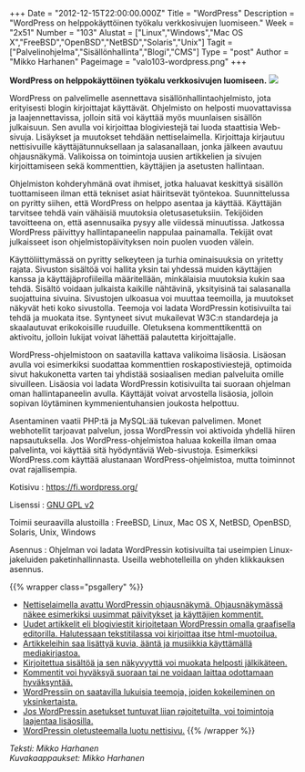 +++
Date = "2012-12-15T22:00:00.000Z"
Title = "WordPress"
Description = "WordPress on helppokäyttöinen työkalu verkkosivujen luomiseen."
Week = "2x51"
Number = "103"
Alustat = ["Linux","Windows","Mac OS X","FreeBSD","OpenBSD","NetBSD","Solaris","Unix"]
Tagit = ["Palvelinohjelma","Sisällönhallinta","Blogi","CMS"]
Type = "post"
Author = "Mikko Harhanen"
Pageimage = "valo103-wordpress.png"
+++


**WordPress on helppokäyttöinen työkalu verkkosivujen luomiseen.**
![ ](/images/valo103-wordpress.png "fig:valo103-wordpress.png")

WordPress on palvelimelle asennettava sisällönhallintaohjelmisto, jota
erityisesti blogin kirjoittajat käyttävät. Ohjelmisto on helposti
muovattavissa ja laajennettavissa, jolloin sitä voi käyttää myös
muunlaisen sisällön julkaisuun. Sen avulla voi kirjoittaa blogiviestejä
tai luoda staattisia Web-sivuja. Lisäykset ja muutokset tehdään
nettiselaimella. Kirjoittaja kirjautuu nettisivuille
käyttäjätunnuksellaan ja salasanallaan, jonka jälkeen avautuu
ohjausnäkymä. Valikoissa on toimintoja uusien artikkelien ja sivujen
kirjoittamiseen sekä kommenttien, käyttäjien ja asetusten hallintaan.

Ohjelmiston kohderyhmänä ovat ihmiset, jotka haluavat keskittyä sisällön
tuottamiseen ilman että tekniset asiat häiritsevät työntekoa.
Suunnittelussa on pyritty siihen, että WordPress on helppo asentaa ja
käyttää. Käyttäjän tarvitsee tehdä vain vähäisiä muutoksia
oletusasetuksiin. Tekijöiden tavoitteena on, että asennusaika pysyy alle
viidessä minuutissa. Jatkossa WordPress päivittyy hallintapaneelin
nappulaa painamalla. Tekijät ovat julkaisseet ison ohjelmistopäivityksen
noin puolen vuoden välein.

Käyttöliittymässä on pyritty selkeyteen ja turhia ominaisuuksia on
yritetty rajata. Sivuston sisältöä voi hallita yksin tai yhdessä muiden
käyttäjien kanssa ja käyttäjäprofiileilla määritellään, minkälaisia
muutoksia kukin saa tehdä. Sisältö voidaan julkaista kaikille nähtävinä,
yksityisinä tai salasanalla suojattuina sivuina. Sivustojen ulkoasua voi
muuttaa teemoilla, ja muutokset näkyvät heti koko sivustolla. Teemoja
voi ladata WordPressin kotisivuilta tai tehdä ja muokata itse. Syntyneet
sivut mukailevat W3C:n standardeja ja skaalautuvat erikokoisille
ruuduille. Oletuksena kommenttikenttä on aktivoitu, jolloin lukijat
voivat lähettää palautetta kirjoittajalle.

WordPress-ohjelmistoon on saatavilla kattava valikoima lisäosia.
Lisäosan avulla voi esimerkiksi suodattaa kommenttien
roskapostiviestejä, optimoida sivut hakukonetta varten tai yhdistää
sosiaalisen median palveluita omille sivuilleen. Lisäosia voi ladata
WordPressin kotisivuilta tai suoraan ohjelman oman hallintapaneelin
avulla. Käyttäjät voivat arvostella lisäosia, jolloin sopivan löytäminen
kymmenientuhansien joukosta helpottuu.

Asentaminen vaatii PHP:tä ja MySQL:ää tukevan palvelimen. Monet
webhotellit tarjoavat palvelun, jossa WordPressin voi aktivoida yhdellä
hiiren napsautuksella. Jos WordPress-ohjelmistoa haluaa kokeilla ilman
omaa palvelinta, voi käyttää sitä hyödyntäviä Web-sivustoja. Esimerkiksi
WordPress.com käyttää alustanaan WordPress-ohjelmistoa, mutta toiminnot
ovat rajallisempia.

Kotisivu
:   <https://fi.wordpress.org/>

Lisenssi
:   [GNU GPL v2](https://wordpress.org/about/gpl/)

Toimii seuraavilla alustoilla
:   FreeBSD, Linux, Mac OS X, NetBSD, OpenBSD, Solaris, Unix, Windows

Asennus
:   Ohjelman voi ladata WordPressin kotisivuilta tai useimpien
    Linux-jakeluiden paketinhallinnasta. Useilla webhotelleilla on yhden
    klikkauksen asennus.

{{% wrapper class="psgallery" %}}
-   [Nettiselaimella avattu WordPressin ohjausnäkymä. Ohjausnäkymässä
    näkee esimerkiksi uusimmat päivitykset ja käyttäjien kommentit.
    ](/images/wordpress-1.png)
-   [Uudet artikkelit eli blogiviestit kirjoitetaan WordPressin omalla
    graafisella editorilla. Halutessaan tekstitilassa voi kirjoittaa
    itse html-muotoilua.](/images/wordpress-2.png)
-   [Artikkeleihin saa lisättyä kuvia, ääntä ja musiikkia käyttämällä
    mediakirjastoa.](/images/wordpress-3.png)
-   [Kirjoitettua sisältöä ja sen näkyvyyttä voi muokata helposti
    jälkikäteen.](/images/wordpress-4.png)
-   [Kommentit voi hyväksyä suoraan tai ne voidaan laittaa odottamaan
    hyväksyntää.](/images/wordpress-5.png)
-   [WordPressiin on saatavilla lukuisia teemoja, joiden kokeileminen on
    yksinkertaista. ](/images/wordpress-6.png)
-   [Jos WordPressin asetukset tuntuvat liian rajoitetuilta, voi
    toimintoja laajentaa lisäosilla. ](/images/wordpress-7.png)
-   [WordPressin oletusteemalla luotu
    nettisivu.](/images/wordpress-8.png)
{{% /wrapper %}}

*Teksti: Mikko Harhanen* <br />
*Kuvakaappaukset: Mikko Harhanen*

